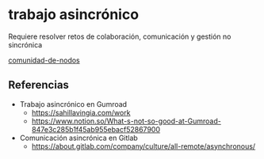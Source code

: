 # trabajo asincrónico

Requiere resolver retos de colaboración, comunicación y gestión no sincrónica

[comunidad-de-nodos](comunidad-de-nodos.md)

## Referencias

* Trabajo asincrónico en Gumroad
  * https://sahillavingia.com/work
  * https://www.notion.so/What-s-not-so-good-at-Gumroad-847e3c285b1f45ab955ebacf52867900
* Comunicación asincrónica en Gitlab
  * https://about.gitlab.com/company/culture/all-remote/asynchronous/
